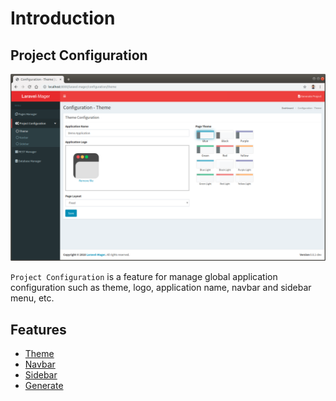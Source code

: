 # Introduction

## Project Configuration

 ![](../../_images/pages/project_configuration/theme.png)
 
`Project Configuration` is a feature for manage global application configuration such as theme, logo, application name, navbar and sidebar menu, etc.  

## Features
* [Theme](_features/project_configuration/theme.md)
* [Navbar](_features/project_configuration/navbar.md)
* [Sidebar](_features/project_configuration/sidebar.md)
* [Generate](_features/project_configuration/generate.md)
